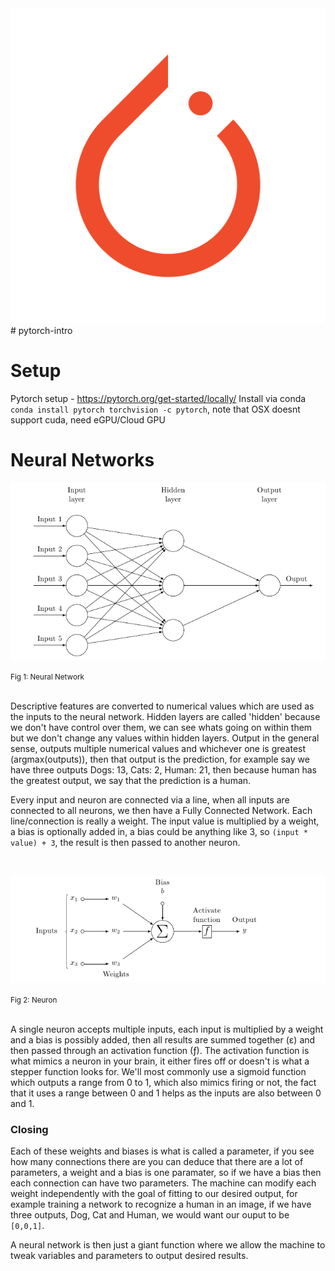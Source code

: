 <img src="assets/images/pytorch-logo.png" width="800px" />
# pytorch-intro 




# Setup 
Pytorch setup - https://pytorch.org/get-started/locally/
Install via conda ```conda install pytorch torchvision -c pytorch```, note that OSX doesnt support cuda, need eGPU/Cloud GPU


# Neural Networks


<p style="text-align: center;"></p>
    <img src="assets/images/neuralnetwork.png" />
</p>
<small>Fig 1: Neural Network</small>
<br/>
<br/>

Descriptive features are converted to numerical values which are used as the inputs to the neural network.
Hidden layers are called 'hidden' because we don't have control over them, we can see whats going on within them but we don't change any values within
hidden layers. 
Output in the general sense, outputs multiple numerical values and whichever one is greatest (argmax(outputs)), then that output is the prediction, for example say we have three outputs Dogs: 13, Cats: 2, Human: 21, then because human has the greatest output, we say that the prediction is a human.

Every input and neuron are connected via a line, when all inputs are connected to all neurons, we then have a Fully Connected Network. Each line/connection is really a weight. The input value is multiplied by a weight, a bias is optionally added in, a bias could be anything like 3, so ```(input * value) + 3```, the result is then passed to another neuron.

<br/>
<p style="text-align: center;"></p>
    <img src="assets/images/singleneuron.png" />
</p>
<small>Fig 2: Neuron</small>
<br/>
<br/>

A single neuron accepts multiple inputs, each input is multiplied by a weight and a bias is possibly added, then all results are summed together (&epsilon;) and then passed through an activation function (ƒ). 
The activation function is what mimics a neuron in your brain, it either fires off or doesn't is what a stepper function looks for. We'll most commonly use a sigmoid function which outputs a range from 0 to 1, which also mimics firing or not, the fact that it uses a range between 0 and 1 helps as the inputs are also between 0 and 1.


### Closing
Each of these weights and biases is what is called a parameter, if you see how many connections there are you can deduce that there are a lot of parameters, a weight and a bias is one paramater, so if we have a bias then each connection can have two parameters. The machine can modify each weight independently with the goal of fitting to our desired output, for example training a network to recognize a human in an image, if we have three outputs, Dog, Cat and Human, we would want our ouput to be ```[0,0,1]```. 

A neural network is then just a giant function where we allow the machine to tweak variables and parameters to output desired results.